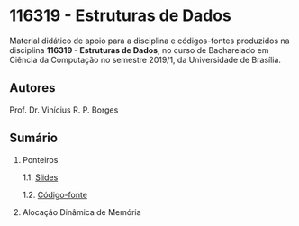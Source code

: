 # 116319 - Estruturas de Dados

Material didático de apoio para a disciplina e códigos-fontes produzidos na disciplina **116319 - Estruturas de Dados**, no curso de Bacharelado em Ciência da Computação no semestre 2019/1, da Universidade de Brasília.

## Autores

Prof. Dr. Vinícius R. P. Borges

## Sumário

1. Ponteiros

     1.1. [Slides](slides/116319_ed_aula01_ponteiros.pdf)
 
     1.2. [Código-fonte](main/ponteiros)
  
2. Alocação Dinâmica de Memória
   
